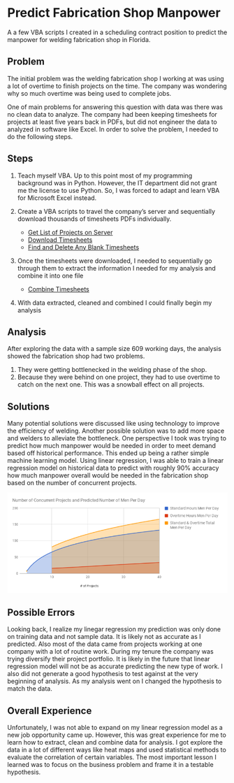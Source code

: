 # Predict Fabrication Shop Manpower

A a few VBA scripts I created in a scheduling contract position to predict the manpower for welding fabrication shop in Florida. 

## Problem
The initial problem was the welding fabrication shop I working at was using a lot of overtime to finish projects on the time. The company was wondering why so much overtime was being used to complete jobs.  

One of main problems for answering this question with data was there was no clean data to analyze. The company had been keeping timesheets for projects at least five years back in PDFs, but did not engineer the data to analyzed in software like Excel. In order to solve the problem, I needed to do the following steps.

## Steps
1. Teach myself VBA. Up to this point most of my programming background was in Python. However, the IT department did not grant me the license to use Python. So, I was forced to adapt and learn VBA for Microsoft Excel instead.
2. Create a VBA scripts to travel the company’s server and sequentially download thousands of timesheets PDFs individually.
    * [Get List of Projects on Server](https://github.com/Smone5/predict_manpower-/blob/master/Get%20List%20of%20Projects%20On%20Server.txt)
    * [Download Timesheets](https://github.com/Smone5/predict_manpower-/blob/master/Download%20Timesheets%20VBA%20Script.txt)
    * [Find and Delete Any Blank Timesheets](https://github.com/Smone5/predict_manpower-/blob/master/Find%20Blank%20Timesheets%20in%20Folder.txt)
    
3. Once the timesheets were downloaded, I needed to sequentially go through them to extract the information I needed for my analysis and combine it into one file
    * [Combine Timesheets](https://github.com/Smone5/predict_manpower-/blob/master/OpenFile%20VBA%20Script.txt)
    
4. With data extracted, cleaned and combined I could finally begin my analysis

## Analysis
After exploring the data with a sample size 609 working days, the analysis showed the fabrication shop had two problems.
1. They were getting bottlenecked in the welding phase of the shop. 
2. Because they were behind on one project, they had to use overtime to catch on the next one. This was a snowball effect on all projects.

## Solutions
Many potential solutions were discussed like using technology to improve the efficiency of welding. Another possible solution was to add more space and welders to alleviate the bottleneck. One perspective I took was trying to predict how much manpower would be needed in order to meet demand based off historical performance. This ended up being a rather simple machine learning model. Using linear regression, I was able to train a linear regression model on historical data to predict with roughly 90% accuracy how much manpower overall would be needed in the fabrication shop based on the number of concurrent projects.  

![chart](https://github.com/Smone5/predict_manpower-/blob/master/chart.png)

## Possible Errors
Looking back, I realize my linegar regression my prediction was only done on training data and not sample data. It is likely not as accurate as I predicted. Also most of the data came from projects working at one company with a lot of routine work. During my tenure the company was trying diversify their project portfolio. It is likely in the future that linear regression model will not be as accurate predicting the new type of work. I also did not generate a good hypothesis to test against at the very beginning of analysis. As my analysis went on I changed the hypothesis to match the data. 

## Overall Experience
Unfortunately, I was not able to expand on my linear regression model as a new job opportunity came up. However, this was great experience for me to learn how to extract, clean and combine data for analysis. I got explore the data in a lot of different ways like heat maps and used statistical methods to evaluate the correlation of certain variables. The most important lesson I learned was to focus on the business problem and frame it in a testable hypothesis.


